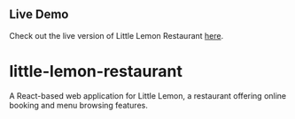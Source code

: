 ## Live Demo

Check out the live version of Little Lemon Restaurant [here](https://little-lemon-2023.vercel.app).


# little-lemon-restaurant
A React-based web application for Little Lemon, a restaurant offering online booking and menu browsing features.
